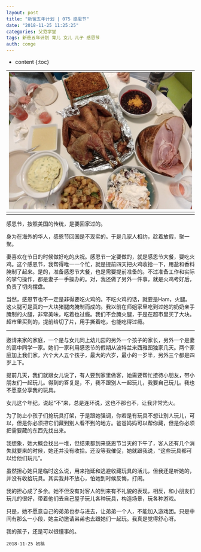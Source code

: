 ```yaml
---
layout: post
title: "新爸五年计划 | 075 感恩节"
date: "2018-11-25 11:25:25"
categories: 父范学堂
tags: 新爸五年计划 育儿 女儿 儿子 感恩节
auth: conge
---
```

* content
{:toc}

|![今年的感恩节大餐](/assets/images/父范学堂/118382-a5763c0fb7b7f04d.png)|
|:----:|
||

感恩节，按照美国的传统，是要回家过的。

身为在海外的华人，感恩节回国是不现实的。于是几家人相约，趁着放假，聚一聚。

妻喜欢在节日的时候做好吃的庆祝。感恩节一定要做的，就是感恩节大餐，要吃火鸡。这个感恩节，我帮得唯一一个忙，就是提前四天把火鸡收拾一下，用盐和香料腌制了起来。是的，准备感恩节大餐，也是需要提前准备的。不过准备工作和实际的掌勺操作，都是妻子一手操办的。对，我还做了另外一件事，就是火鸡考好后，负责了切肉摆盘。

当然，感恩节也不一定是非得要吃火鸡的。不吃火鸡的话，就要是Ham，火腿。这火腿可是真的一大块猪腿肉腌制而成的。我以前在师姐家里吃到过她的奶奶亲手腌制的火腿，非常美味，吃着也过瘾。我们不会腌火腿，于是在超市里买了大块。超市里买到的，提前给切了片，用手撕着吃，也能吃得过瘾。





-----

邀请来家的家庭，一个是与女儿同上幼儿园的另外一个孩子的家长，另外一个是妻的高中同学一家。她们一家利用感恩节的假期从波特兰来西雅图独家几天。两个家庭加上我们家，六个大人五个孩子，最大的六岁，最小的一岁半，另外三个都是四岁上下。

提前几天，我们就跟女儿说了，有人要到家里做客，她需要帮忙接待小朋友，带小朋友们一起玩儿。得到的答复是，不，我不跟别人一起玩儿，我要自己玩儿。我也不愿意分享我的玩具。

女儿这个年纪，说起“不”来，总是连环说，这也不那也不，让我非常光火。

为了防止小孩子们抢玩具打架，于是跟她强调，你若是有玩具不想让别人玩儿，可以，但是你必须把它们藏到别人看不到的地方。爸爸妈妈可以帮你藏，但是你必须把需要藏的东西先找出来。

我想象，她大概会找出一堆，但结果都到来感恩节当天的下午了，客人还有几个消失就要来的时候，她还并没有收拾。还没等我催促，她就跟我说，“这些玩具都可以给他们玩儿”。

虽然担心她只是临时这么说，用来拖延和逃避收藏玩具的活儿，但我还是听她的，并没有收拾玩具。其实我并不放心，怕她到时候反悔，打闹。

我的担心成了多余。她不但没有对客人的到来有不礼貌的表现，相反，和小朋友们玩儿的很好，带着他们去自己屋子玩儿各种玩具，构造场景，玩各种游戏。

只是，她不愿意自己的弟弟也参与进去，让弟弟一个人，不能加入游戏团。只是中间有那么一小段，她主动邀请弟弟也去跟她们一起玩。我真是觉得舒心呀。

我的孩子，还是可以很懂事的。

```
2018-11-25 初稿
```

